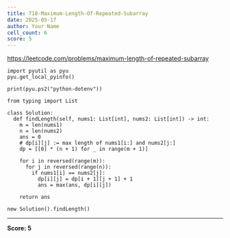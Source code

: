 ```yaml
---
title: 718-Maximum-Length-Of-Repeated-Subarray
date: 2025-05-17
author: Your Name
cell_count: 6
score: 5
---
```


https://leetcode.com/problems/maximum-length-of-repeated-subarray


```
import pyutil as pyu
pyu.get_local_pyinfo()
```


```
print(pyu.ps2("python-dotenv"))
```


```
from typing import List
```


```
class Solution:
  def findLength(self, nums1: List[int], nums2: List[int]) -> int:
    m = len(nums1)
    n = len(nums2)
    ans = 0
    # dp[i][j] := max length of nums1[i:] and nums2[j:]
    dp = [[0] * (n + 1) for _ in range(m + 1)]

    for i in reversed(range(m)):
      for j in reversed(range(n)):
        if nums1[i] == nums2[j]:
          dp[i][j] = dp[i + 1][j + 1] + 1
          ans = max(ans, dp[i][j])

    return ans
```


```
new Solution().findLength()
```


---
**Score: 5**